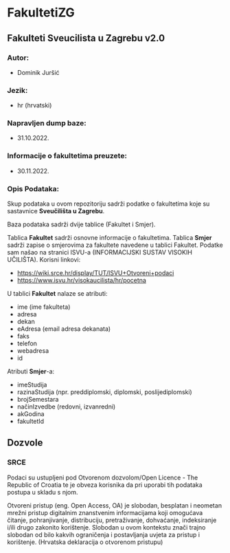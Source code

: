 # FakultetiZG
## Fakulteti Sveucilista u Zagrebu v2.0

### Autor:  
  - Dominik Juršić  

### Jezik:
  - hr (hrvatski)

### Napravljen dump baze:
 - 31.10.2022.

### Informacije o fakultetima preuzete:
 - 30.11.2022.

### Opis Podataka:  

  Skup podataka u ovom repozitoriju sadrži podatke o fakultetima koje su sastavnice **Sveučilišta u Zagrebu**.  

  Baza podataka sadrži dvije tablice (Fakultet i Smjer).   

  Tablica **Fakultet** sadrži osnovne informacije o fakultetima.
  Tablica **Smjer** sadrži zapise o smjerovima za fakultete navedene u tablici Fakultet. 
  Podatke sam našao na stranici ISVU-a (INFORMACIJSKI SUSTAV VISOKIH UČILIŠTA).
  Korisni linkovi:
   - https://wiki.srce.hr/display/TUT/ISVU+Otvoreni+podaci
   - https://www.isvu.hr/visokaucilista/hr/pocetna

  U tablici **Fakultet** nalaze se atributi:
  - ime (ime fakulteta)
  - adresa
  - dekan 
  - eAdresa (email adresa dekanata)
  - faks
  - telefon
  - webadresa 
  - id  
  
  Atributi **Smjer**-a:
   - imeStudija
   - razinaStudija (npr. preddiplomski, diplomski, poslijediplomski)
   - brojSemestara
   - načinIzvedbe (redovni, izvanredni)
   - akGodina 
   - fakultetId


## Dozvole
### **SRCE**
Podaci su ustupljeni pod Otvorenom dozvolom/Open Licence - The Republic of Croatia te je obveza korisnika da pri uporabi tih podataka postupa u skladu s njom.  

Otvoreni pristup (eng. Open Access, OA) je slobodan, besplatan i neometan mrežni pristup digitalnim znanstvenim informacijama koji omogućava čitanje, pohranjivanje, distribuciju, pretraživanje, dohvaćanje, indeksiranje i/ili drugo zakonito korištenje. Slobodan u ovom kontekstu znači trajno slobodan od bilo kakvih ograničenja i postavljanja uvjeta za pristup i korištenje. (Hrvatska deklaracija o otvorenom pristupu)

  
  

